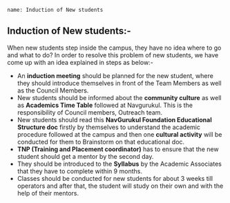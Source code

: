 ```ngMeta
name: Induction of New students
```
## Induction of New students:-

When new students step inside the campus, they have no idea where to go and what to do?
In order to resolve this problem of new students, we have come up with an idea explained in steps as below:-

- An **induction meeting** should be planned for the new student, where they should introduce themselves in front of the Team Members  as well as the Council Members.
- New students should be informed about the **community culture** as well as **Academics Time Table** followed at Navgurukul. This is the responsibility of Council members, Outreach team.
- New students should read this **NavGurukul Foundation Educational Structure doc** firstly by themselves to understand the academic procedure followed at the campus and then one **cultural activity** will be conducted for them to Brainstorm on that educational doc.
- **TNP (Training and Placement coordinator)** has to ensure that the new student should get a mentor by the second day.
- They should be introduced to the **Syllabus** by the Academic Associates that they have to complete within 9 months.
- Classes should be conducted for new students for about 3 weeks till operators and after that, the student will study on their own and with the help of their mentors.
